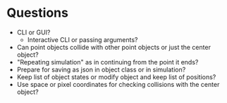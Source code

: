 # Questions
- CLI or GUI?
    - Interactive CLI or passing arguments?
- Can point objects collide with other point objects or just the center object?
- "Repeating simulation" as in continuing from the point it ends?
- Prepare for saving as json in object class or in simulation?
- Keep list of object states or modify object and keep list of positions?
- Use space or pixel coordinates for checking collisions with the center object?